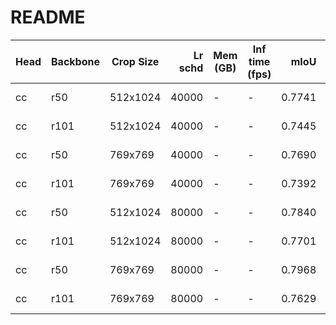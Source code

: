 # README
| Head | Backbone | Crop Size | Lr schd | Mem (GB) | Inf time (fps) |  mIoU  | mIoU(multi scale) |                                                                                                                                                                                    download                                                                                                                                                                                    |
|------|----------|-----------|--------:|----------|----------------|-------:|-------------------|--------------------------------------------------------------------------------------------------------------------------------------------------------------------------------------------------------------------------------------------------------------------------------------------------------------------------------------------------------------------------------|
| cc   | r50      | 512x1024  |   40000 | -        | -              | 0.7741 | -                 | [model](https://open-mmlab.s3.ap-northeast-2.amazonaws.com/mmsegmentation/models/ccnet/cc_r50_512x1024_40ki_cityscapes/cc_r50_512x1024_40ki_cityscapes_20200605_145404-d9753731.pth) &#124; [log](https://open-mmlab.s3.ap-northeast-2.amazonaws.com/mmsegmentation/models/ccnet/cc_r50_512x1024_40ki_cityscapes/cc_r50_512x1024_40ki_cityscapes-20200605_145404.log.json)     |
| cc   | r101     | 512x1024  |   40000 | -        | -              | 0.7445 | -                 | [model](https://open-mmlab.s3.ap-northeast-2.amazonaws.com/mmsegmentation/models/ccnet/cc_r101_512x1024_40ki_cityscapes/cc_r101_512x1024_40ki_cityscapes_20200605_155439-2d7d9d0d.pth) &#124; [log](https://open-mmlab.s3.ap-northeast-2.amazonaws.com/mmsegmentation/models/ccnet/cc_r101_512x1024_40ki_cityscapes/cc_r101_512x1024_40ki_cityscapes-20200605_155439.log.json) |
| cc   | r50      | 769x769   |   40000 | -        | -              | 0.7690 | -                 | [model](https://open-mmlab.s3.ap-northeast-2.amazonaws.com/mmsegmentation/models/ccnet/cc_r50_769x769_40ki_cityscapes/cc_r50_769x769_40ki_cityscapes_20200530_025737-48da2d3f.pth) &#124; [log](https://open-mmlab.s3.ap-northeast-2.amazonaws.com/mmsegmentation/models/ccnet/cc_r50_769x769_40ki_cityscapes/cc_r50_769x769_40ki_cityscapes-20200530_025737.log.json)         |
| cc   | r101     | 769x769   |   40000 | -        | -              | 0.7392 | -                 | [model](https://open-mmlab.s3.ap-northeast-2.amazonaws.com/mmsegmentation/models/ccnet/cc_r101_769x769_40ki_cityscapes/cc_r101_769x769_40ki_cityscapes_20200530_025737-6c71d83b.pth) &#124; [log](https://open-mmlab.s3.ap-northeast-2.amazonaws.com/mmsegmentation/models/ccnet/cc_r101_769x769_40ki_cityscapes/cc_r101_769x769_40ki_cityscapes-20200530_025737.log.json)     |
| cc   | r50      | 512x1024  |   80000 | -        | -              | 0.7840 | -                 | [model](https://open-mmlab.s3.ap-northeast-2.amazonaws.com/mmsegmentation/models/ccnet/cc_r50_512x1024_80ki_cityscapes/cc_r50_512x1024_80ki_cityscapes_20200607_105012-79e390fe.pth) &#124; [log](https://open-mmlab.s3.ap-northeast-2.amazonaws.com/mmsegmentation/models/ccnet/cc_r50_512x1024_80ki_cityscapes/cc_r50_512x1024_80ki_cityscapes-20200607_105012.log.json)     |
| cc   | r101     | 512x1024  |   80000 | -        | -              | 0.7701 | -                 | [model](https://open-mmlab.s3.ap-northeast-2.amazonaws.com/mmsegmentation/models/ccnet/cc_r101_512x1024_80ki_cityscapes/cc_r101_512x1024_80ki_cityscapes_20200607_102119-de1e9878.pth) &#124; [log](https://open-mmlab.s3.ap-northeast-2.amazonaws.com/mmsegmentation/models/ccnet/cc_r101_512x1024_80ki_cityscapes/cc_r101_512x1024_80ki_cityscapes-20200607_102119.log.json) |
| cc   | r50      | 769x769   |   80000 | -        | -              | 0.7968 | -                 | [model](https://open-mmlab.s3.ap-northeast-2.amazonaws.com/mmsegmentation/models/ccnet/cc_r50_769x769_80ki_cityscapes/cc_r50_769x769_80ki_cityscapes_20200607_104510-0e7441b3.pth) &#124; [log](https://open-mmlab.s3.ap-northeast-2.amazonaws.com/mmsegmentation/models/ccnet/cc_r50_769x769_80ki_cityscapes/cc_r50_769x769_80ki_cityscapes-20200607_104510.log.json)         |
| cc   | r101     | 769x769   |   80000 | -        | -              | 0.7629 | -                 | [model](https://open-mmlab.s3.ap-northeast-2.amazonaws.com/mmsegmentation/models/ccnet/cc_r101_769x769_80ki_cityscapes/cc_r101_769x769_80ki_cityscapes_20200607_102105-2de7d5be.pth) &#124; [log](https://open-mmlab.s3.ap-northeast-2.amazonaws.com/mmsegmentation/models/ccnet/cc_r101_769x769_80ki_cityscapes/cc_r101_769x769_80ki_cityscapes-20200607_102105.log.json)     |
